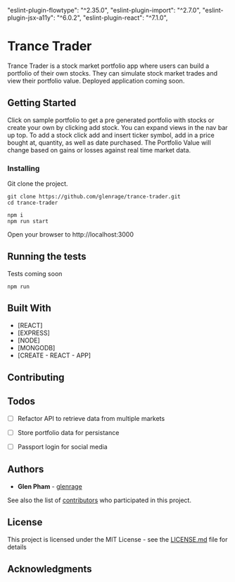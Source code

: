 "eslint-plugin-flowtype": "^2.35.0",
"eslint-plugin-import": "^2.7.0",
"eslint-plugin-jsx-a11y": "^6.0.2",
"eslint-plugin-react": "^7.1.0",

# Trance Trader

Trance Trader is a stock market portfolio app where users can build a portfolio of their own stocks. They can simulate stock market trades and view their portfolio value. Deployed application coming soon.

## Getting Started

Click on sample portfolio to get a pre generated portfolio with stocks or create your own by clicking add stock.
You can expand views in the nav bar up top. To add a stock click add and insert ticker symbol, add in a price bought at, quantity, as well as date purchased. The Portfolio Value will change based on gains or losses against real time market data.

### Installing

Git clone the project.

```
git clone https://github.com/glenrage/trance-trader.git
cd trance-trader
```

```
npm i
npm run start
```

Open your browser to http://localhost:3000

## Running the tests

Tests coming soon

```
npm run

```

## Built With

* [REACT]
* [EXPRESS]
* [NODE]
* [MONGODB]
* [CREATE - REACT - APP]

## Contributing



## Todos
* [ ] Refactor API to retrieve data from multiple markets
* [ ] Store portfolio data for persistance
* [ ] Passport login for social media




## Authors

* **Glen Pham** - [glenrage](http://www.glenrage.com)

See also the list of [contributors](https://github.com/your/project/contributors) who participated in this project.

## License

This project is licensed under the MIT License - see the [LICENSE.md](LICENSE.md) file for details

## Acknowledgments
